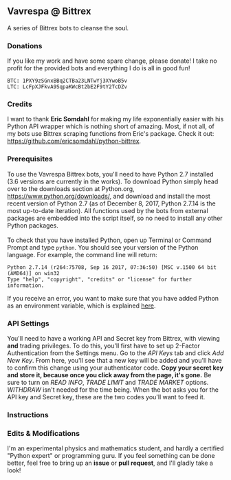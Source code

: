 ## Vavrespa @ Bittrex
A series of Bittrex bots to cleanse the soul.

### Donations

If you like my work and have some spare change, please donate! I take no profit for the provided bots and everything I do is all in good fun!

```
BTC: 1PXY9zSGnxBBq2CTBa23LNTwYj3XYwoB5v
LTC: LcFpXJFkvA9SqpaKWcBt2bE2F9tY2TcDZv
```

### Credits

I want to thank **Eric Somdahl** for making my life exponentially easier with his Python API wrapper which is nothing short of amazing. Most, if not all, of my bots use Bittrex scraping functions from Eric's package. Check it out: https://github.com/ericsomdahl/python-bittrex.

### Prerequisites

To use the Vavrespa Bittrex bots, you'll need to have Python 2.7 installed (3.6 versions are currently in the works). To download Python simply head over to the downloads section at Python.org, https://www.python.org/downloads/, and download and install the most recent version of Python 2.7 (as of December 8, 2017, Python 2.7.14 is the most up-to-date iteration). All functions used by the bots from external packages are embedded into the script itself, so no need to install any other Python packages. <br/><br/>
To check that you have installed Python, open up Terminal or Command Prompt and type `python`.  You should see your version of the Python language. For example, the command line will return:
```
Python 2.7.14 (r264:75708, Sep 16 2017, 07:36:50) [MSC v.1500 64 bit (AMD64)] on win32
Type "help", "copyright", "credits" or "license" for further information.
```
If you receive an error, you want to make sure that you have added Python as an environment variable, which is explained [here](https://edu.google.com/openonline/course-builder/docs/1.10/set-up-course-builder/check-for-python.html#add-to-path).

### API Settings

You'll need to have a working API and Secret key from Bittrex, with viewing **and** trading privileges. To do this, you'll first have to set up 2-Factor Authentication from the Settings menu. Go to the *API Keys* tab and click *Add New Key*. From here, you'll see that a new key will be added and you'll have to confirm this change using your authenticator code. **Copy your secret key and store it, because once you click away from the page, it's gone.**  Be sure to turn on *READ INFO*, *TRADE LIMIT* and *TRADE MARKET* options. *WITHDRAW* isn't needed for the time being. When the bot asks you for the API key and Secret key, these are the two codes you'll want to feed it.

### Instructions

### Edits & Modifications

I'm an experimental physics and mathematics student, and hardly a certified "Python expert" or programming guru. If you feel something can be done better, feel free to bring up an **issue** or **pull request**, and I'll gladly take a look!
